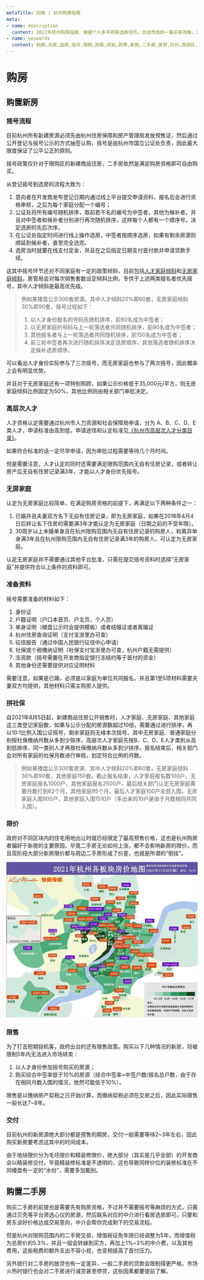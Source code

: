 ```yaml
---
metaTitle: 购房 | 杭州购房指南
meta:
- name: description
  content: 2022年杭州购房指南，根据个人多年购房选房经历，总结而成的一篇买房攻略，涉及新房摇号和二手房选择，包含大量杭州城市规划资料。
- name: keywords
  content: 购房,买房,选房,摇号,限购,刚需,规划,政策,新房,二手房,房贷,杭州,西湖区,拱墅,余杭,未来科技城,良渚,钱江世纪城,运河新城
---
```


# 购房

## 购置新房

### 摇号流程

目前杭州所有新建房源必须先由杭州住房保障和房产管理局发放预售证，然后通过公开登记与摇号公示的方式抽签认购，摇号是由杭州市国立公证处负责，因此最大限度保证了公平公正的原则。

摇号政策仅针对于限购区的新建商品住房，二手房依然是满足购房资格即可自由购买。

从登记摇号到选房的流程大致为：
1. 意向者在开发商发布登记日期内通过线上平台提交申请资料，报名后会进行资格审核，之后为每个家庭分配一个编号；
2. 公证处将所有编号随机排序，取前若干名的编号为中签者，其他为候补者，并且对中签者和候补者分别进行再次随机排序，这样每个人都有一个顺序号，决定选房的先后次序。
3. 在公证处指定时间进行线上操作选房，中签者按顺序选房，如果有剩余房源则顺延到候补者，直至完全选完。
4. 选房当时就要在线支付定金，并且在之后指定日期支付首付款并申请贷款手续。

这其中摇号环节还对不同家庭有一定的政策倾斜，目前包括[人才家庭倾斜](/#高层次人才)和[无房家庭倾斜](/#无房家庭)，房管局会对每次销售套数设定倾斜比例，专供于上述两类报名者优先摇号，其中人才倾斜是最高优先级。

> 例如某楼盘公示300套房源，其中人才倾斜20%即60套，无房家庭倾斜30%即90套，摇号过程如下：
> 1. 以人才身份报名的号码先随机排序，前60名成为中签者；
> 2. 以无房家庭的号码与上一轮落选者共同随机排序，前90名成为中签者；
> 3. 其他报名者与上一轮落选者共同随机排序，前150名成为中签者；
> 4. 前三轮中签者再次进行随机排序决定选房顺序，其他落选者随机排序决定候补选房顺序。

可以看出人才身份实际参与了三次摇号，而无房家庭也参与了两次摇号，因此概率上会有明显优势。

并且对于无房家庭还有一项特别照顾，如果公示价格低于35,000元/平方，则无房家庭倾斜比例固定为50%，其他比例则由相关部门审批决定。

### 高层次人才

人才资格认定需要通过杭州市人力资源和社会保障局申请，分为 A、B、C、D、E 类人才，申请标准由高到低，申请途径和认定标准见[《杭州市高层次人才分类目录》](https://rc.hzrs.hangzhou.gov.cn/articles/detail/6679.html)。

如果符合标准的话一定尽早申请，因为审批过程需要等待几个月时间。

但是需要注意，人才认定的同时还需要满足限购范围内无自有住房记录，或者转让房产后无自有住房记录满3年，才能以人才身份优先摇号。

### 无房家庭

认定为无房家庭比较简单，在满足购房资格的前提下，再满足以下两种条件之一：
1. 已婚并且夫妻双方名下无自有住房记录，即为无房家庭，如果在2018年4月4日后转让名下住房的需要满3年才能认定为无房家庭（日期之前的不受年限）。
2. 30周岁以上未婚单身且在杭州限购范围内无自有住房记录的购房人，和离异单身满3年且在杭州限购范围内无自有住房记录满3年的购房人，可认定为无房家庭。

认定无房家庭并不需要通过其他平台批准，只需在提交摇号资料时选择“无房家庭”并提供符合以上条件的资料即可。

### 准备资料

摇号需要准备的材料如下：
1. 身份证
2. 户籍证明（户口本首页、户主页、个人页）
3. 单身证明（楼盘公示时会提供模板）或者结婚证或者离婚证
4. 杭州住房查询证明（支付宝浙里办可查）
5. 征信报告（通过中国人民银行征信中心申请）
6. 社保或个税缴纳证明（社保支付宝浙里办可查，杭州户籍无需提供）
7. 冻资款（摇号需要在开发商指定银行冻结约等于首付的资金）
8. 其他身份还需要提供对应证明材料

需要注意，如果是已婚，必须是以家庭为单位共同报名，并且第1至5项材料需要夫妻双方均提供，其他材料只需主购房人提供。

### 拼社保

自2021年8月5日起，新建商品住房公开销售时，人才家庭、无房家庭、其他家庭这三类登记家庭数，如果与公示分配的房源数超过10倍，需要通过进行排序，再以10:1比例入围公证摇号，剩余家庭则无缘本次摇号。其中无房家庭、普通家庭分别按社保缴纳月数从多到少排序，高层次人才家庭先按B、C、D、E人才类别从高到低排序、同一类别人才再按社保缴纳月数从多到少排序。报名结束后，相关部门会对所有家庭的社保月数进行审核，划定符合比例的月数。

> 例如某楼盘公示300套房源，其中人才倾斜20%即60套，无房家庭倾斜30%即90套，其他家庭150套。截止报名结束，人才家庭报名数100户，无房家庭报名1000户，其他家庭报名2500户，最后相关部门认定无房家庭需要月数打到62个月，其他家庭95个月，最后人才家庭100户全部入围，无房家庭入围900户，其他家庭入围1510户（多出来的10户是由于月数相同共同入围）。


### 限价

政府对不同区块内的住宅用地出让时就已经限定了最高预售价格，这也是杭州购房者偏好于新房的主要原因，毕竟二手房无论如何上涨，都不会影响新房的限价，而且现阶段大部分新房限价都与周边二手房形成了价差，也就是所谓的“倒挂”。

![限价地图 制图：快房传媒](../images/限价地图.jpeg)

### 限售

为了打击短期投机客，政府出台的还有限售政策。购买以下几种情况的新房，将被限制5年内无法进入市场转卖：
1. 以人才身份参加摇号购买的房源；
2. 购买综合中签率低于10%的房源（综合中签率=中签户数/报名总户数，由于存在相同月数入围的情况，依然可能低于10%）。

限售是以缴纳房产契税之日开始计算，而缴纳契税必须在交房之后，因此实际限售一般长达7~8年。

### 交付

目前杭州的新房源绝大部分都是预售的期房，交付一般需要等待2~3年左右，因此购买新房要考虑这其中的时间成本。

由于地块限价分为毛坯限价和精装修限价，绝大部分（其实是几乎全部）的开发商会以精装修交付，毕竟精装修标准是不透明的，这也导致同样价位的装修标准在不同楼盘有一定的“水份”，需要多加甄别。

## 购置二手房

购买二手房的前提也是需要先有购房资格，不过并不需要摇号等麻烦的方式，只需通过贝壳等平台筛选心仪的房源，然后联系对应的中介进行看房选房即可。只要和房东谈好价格达成交易意向，中介会帮你完成剩下的交易流程。

但是杭州对限购范围内的二手房交易，增值税征免年限已经调整为5年，而增值税为总房价的5.3%，并且一般会转嫁到买方，再加上1%~3%的中介费，以及其他费用，这些税费的额外支出不容小视，也变相提高了首付压力。

另外银行对二手房的放贷也有一定差异，一般二手房的贷款会限制得更严格，市场火热时银行也会对二手房进行减贷甚至停贷，这些因素都要提前了解。
